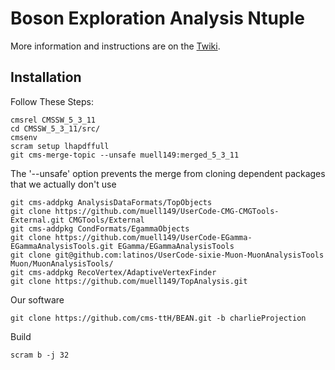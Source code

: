 # Boson Exploration Analysis Ntuple

More information and instructions are on the [Twiki](https://twiki.cern.ch/twiki/bin/viewauth/CMS/TTbarHiggs).

## Installation
Follow These Steps:

    cmsrel CMSSW_5_3_11
    cd CMSSW_5_3_11/src/
    cmsenv
    scram setup lhapdffull
    git cms-merge-topic --unsafe muell149:merged_5_3_11

The '--unsafe' option prevents the merge from cloning dependent packages that we actually don't use

    git cms-addpkg AnalysisDataFormats/TopObjects 
    git clone https://github.com/muell149/UserCode-CMG-CMGTools-External.git CMGTools/External
    git cms-addpkg CondFormats/EgammaObjects
    git clone https://github.com/muell149/UserCode-EGamma-EGammaAnalysisTools.git EGamma/EGammaAnalysisTools
    git clone git@github.com:latinos/UserCode-sixie-Muon-MuonAnalysisTools Muon/MuonAnalysisTools/
    git cms-addpkg RecoVertex/AdaptiveVertexFinder
    git clone https://github.com/muell149/TopAnalysis.git

Our software
    
    git clone https://github.com/cms-ttH/BEAN.git -b charlieProjection

Build

    scram b -j 32
